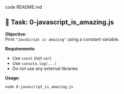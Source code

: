 code README.md

## 📜 Task: 0-javascript_is_amazing.js

**Objective**:  
Print `"JavaScript is amazing"` using a constant variable.

**Requirements**:
- Use `const` (not `var`)
- Use `console.log(...)`
- Do not use any external libraries

**Usage**:
```bash
node 0-javascript_is_amazing.js